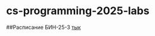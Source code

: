 # cs-programming-2025-labs
##Расписание БИН-25-3
[тык](https://github.com/z1wcy/cs-programming-2025-labs/blob/fed8d752953b48f58e888b4fdbb5835771abbccf/labs/lab2/timetables.md)


